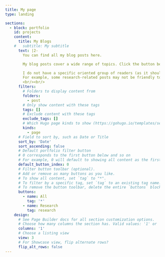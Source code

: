 ```yaml
---
title: My page
type: landing

sections:
  - block: portfolio
    id: projects
    content:
      title: My Blogs
    #   subtitle: My subtitle
      text: |2-
        You can find all my blog posts here.

        My blog posts cover a wide range of topics. Click the button below and you can find them in corresponding categorizes.

        I do not have a specific oriented group of readers (as it should be, since the topic range is wide). But each post may have its designed reader group.
        For example, some research-related posts may not be friendly to non-professionals.
        <br/><br/>
      filters:
        # Folders to display content from
        folders:
          - post
        # Only show content with these tags
        tags: []
        # Exclude content with these tags
        exclude_tags: []
        # Which Hugo page kinds to show (https://gohugo.io/templates/section-templates/#page-kinds)
        kinds:
          - page
      # Field to sort by, such as Date or Title
      sort_by: 'Date'
      sort_ascending: false
      # Default portfolio filter button
      # 0 corresponds to the first button below and so on
      # For example, 0 will default to showing all content as the first button below shows content with *any* tag
      default_button_index: 0
      # Filter button toolbar (optional).
      # Add or remove as many buttons as you like.
      # To show all content, set `tag` to "*".
      # To filter by a specific tag, set `tag` to an existing tag name.
      # To remove the button toolbar, delete the entire `buttons` block.
      buttons:
        - name: All
          tag: '*'
        - name: Research
          tag: research
    design:
      # See Page Builder docs for all section customization options.
      # Choose how many columns the section has. Valid values: '1' or '2'.
      columns: '1'
      # Choose a listing view
      view: 3
      # For Showcase view, flip alternate rows?
      flip_alt_rows: false
---
```

